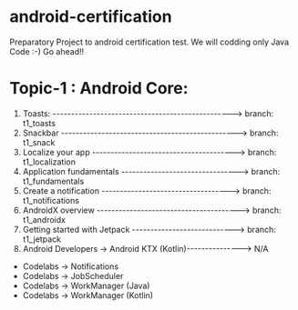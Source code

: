 # android-certification

   Preparatory Project to android certification test. We will codding only Java Code :-)
   Go ahead!!

# Topic-1 : Android Core:

1. Toasts: -------------------------------------------------> branch: t1_toasts
2. Snackbar ------------------------------------------------> branch: t1_snack
3. Localize your app ---------------------------------------> branch: t1_localization
4. Application fundamentals --------------------------------> branch: t1_fundamentals
5. Create a notification -----------------------------------> branch: t1_notifications
6. AndroidX overview ---------------------------------------> branch: t1_androidx
7. Getting started with Jetpack ----------------------------> branch: t1_jetpack
8. Android Developers -> Android KTX (Kotlin)---------------> N/A

* Codelabs -> Notifications
* Codelabs -> JobScheduler
* Codelabs -> WorkManager (Java)
* Codelabs -> WorkManager (Kotlin)

